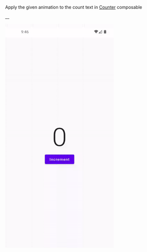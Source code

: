 Apply the given animation to the count text in [Counter](course://lesson12/task3/src/main/java/in/obvious/course/compose/MainActivity.kt) composable

__

<img src="assets/ezgif-3-8da6b58932.gif"  width="350" height="720"/>